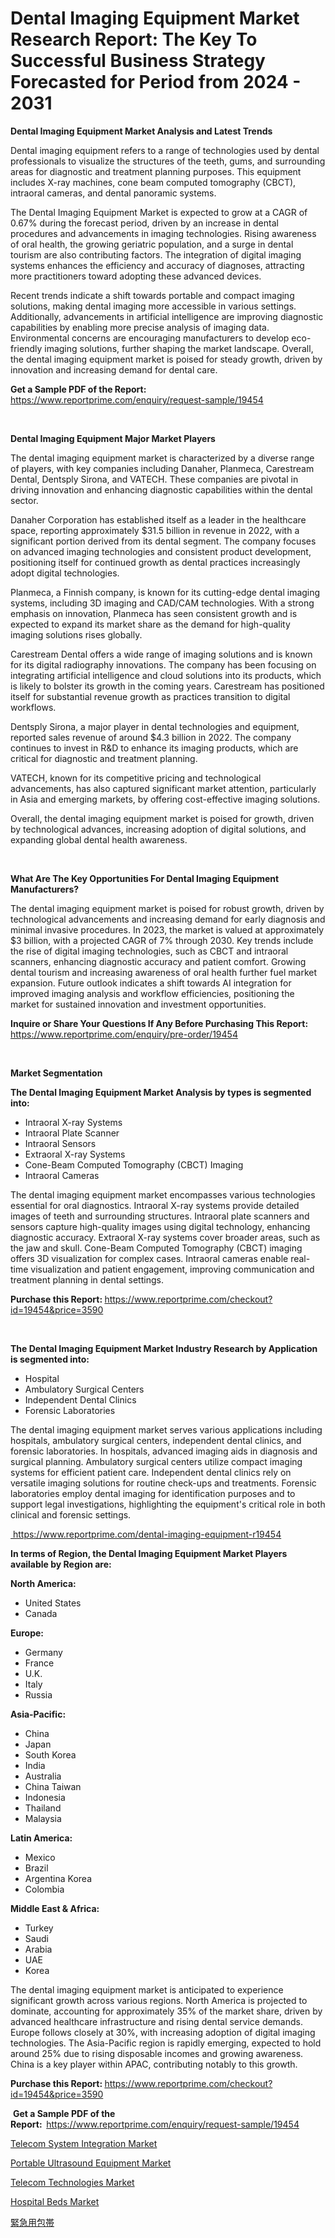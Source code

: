 <p><h1>Dental Imaging Equipment Market Research Report: The Key To Successful Business Strategy Forecasted for Period from 2024 - 2031</h1></p><p><strong>Dental Imaging Equipment Market Analysis and Latest Trends</strong></p>
<p><p>Dental imaging equipment refers to a range of technologies used by dental professionals to visualize the structures of the teeth, gums, and surrounding areas for diagnostic and treatment planning purposes. This equipment includes X-ray machines, cone beam computed tomography (CBCT), intraoral cameras, and dental panoramic systems.</p><p>The Dental Imaging Equipment Market is expected to grow at a CAGR of 0.67% during the forecast period, driven by an increase in dental procedures and advancements in imaging technologies. Rising awareness of oral health, the growing geriatric population, and a surge in dental tourism are also contributing factors. The integration of digital imaging systems enhances the efficiency and accuracy of diagnoses, attracting more practitioners toward adopting these advanced devices.</p><p>Recent trends indicate a shift towards portable and compact imaging solutions, making dental imaging more accessible in various settings. Additionally, advancements in artificial intelligence are improving diagnostic capabilities by enabling more precise analysis of imaging data. Environmental concerns are encouraging manufacturers to develop eco-friendly imaging solutions, further shaping the market landscape. Overall, the dental imaging equipment market is poised for steady growth, driven by innovation and increasing demand for dental care.</p></p>
<p><strong>Get a Sample PDF of the Report:&nbsp;</strong> <a href="https://www.reportprime.com/enquiry/request-sample/19454?utm_campaign=1105&utm_medium=2&utm_source=Github&utm_content=ia&utm_term=23112024&utm_id=dental-imaging-equipment">https://www.reportprime.com/enquiry/request-sample/19454</a></p>
<p>&nbsp;</p>
<p><strong>Dental Imaging Equipment Major Market Players</strong></p>
<p><p>The dental imaging equipment market is characterized by a diverse range of players, with key companies including Danaher, Planmeca, Carestream Dental, Dentsply Sirona, and VATECH. These companies are pivotal in driving innovation and enhancing diagnostic capabilities within the dental sector.</p><p>Danaher Corporation has established itself as a leader in the healthcare space, reporting approximately $31.5 billion in revenue in 2022, with a significant portion derived from its dental segment. The company focuses on advanced imaging technologies and consistent product development, positioning itself for continued growth as dental practices increasingly adopt digital technologies.</p><p>Planmeca, a Finnish company, is known for its cutting-edge dental imaging systems, including 3D imaging and CAD/CAM technologies. With a strong emphasis on innovation, Planmeca has seen consistent growth and is expected to expand its market share as the demand for high-quality imaging solutions rises globally.</p><p>Carestream Dental offers a wide range of imaging solutions and is known for its digital radiography innovations. The company has been focusing on integrating artificial intelligence and cloud solutions into its products, which is likely to bolster its growth in the coming years. Carestream has positioned itself for substantial revenue growth as practices transition to digital workflows.</p><p>Dentsply Sirona, a major player in dental technologies and equipment, reported sales revenue of around $4.3 billion in 2022. The company continues to invest in R&D to enhance its imaging products, which are critical for diagnostic and treatment planning.</p><p>VATECH, known for its competitive pricing and technological advancements, has also captured significant market attention, particularly in Asia and emerging markets, by offering cost-effective imaging solutions.</p><p>Overall, the dental imaging equipment market is poised for growth, driven by technological advances, increasing adoption of digital solutions, and expanding global dental health awareness.</p></p>
<p>&nbsp;</p>
<p><strong>What Are The Key Opportunities For Dental Imaging Equipment Manufacturers?</strong></p>
<p><p>The dental imaging equipment market is poised for robust growth, driven by technological advancements and increasing demand for early diagnosis and minimal invasive procedures. In 2023, the market is valued at approximately $3 billion, with a projected CAGR of 7% through 2030. Key trends include the rise of digital imaging technologies, such as CBCT and intraoral scanners, enhancing diagnostic accuracy and patient comfort. Growing dental tourism and increasing awareness of oral health further fuel market expansion. Future outlook indicates a shift towards AI integration for improved imaging analysis and workflow efficiencies, positioning the market for sustained innovation and investment opportunities.</p></p>
<p><strong>Inquire or Share Your Questions If Any Before Purchasing This Report:</strong> <a href="https://www.reportprime.com/enquiry/pre-order/19454?utm_campaign=1105&utm_medium=2&utm_source=Github&utm_content=ia&utm_term=23112024&utm_id=dental-imaging-equipment">https://www.reportprime.com/enquiry/pre-order/19454</a></p>
<p>&nbsp;</p>
<p><strong>Market Segmentation</strong></p>
<p><strong>The Dental Imaging Equipment Market Analysis by types is segmented into:</strong></p>
<p><ul><li>Intraoral X-ray Systems</li><li>Intraoral Plate Scanner</li><li>Intraoral Sensors</li><li>Extraoral X-ray Systems</li><li>Cone-Beam Computed Tomography (CBCT) Imaging</li><li>Intraoral Cameras</li></ul></p>
<p><p>The dental imaging equipment market encompasses various technologies essential for oral diagnostics. Intraoral X-ray systems provide detailed images of teeth and surrounding structures. Intraoral plate scanners and sensors capture high-quality images using digital technology, enhancing diagnostic accuracy. Extraoral X-ray systems cover broader areas, such as the jaw and skull. Cone-Beam Computed Tomography (CBCT) imaging offers 3D visualization for complex cases. Intraoral cameras enable real-time visualization and patient engagement, improving communication and treatment planning in dental settings.</p></p>
<p><strong>Purchase this Report:&nbsp;</strong><a href="https://www.reportprime.com/checkout?id=19454&price=3590&utm_campaign=1105&utm_medium=2&utm_source=Github&utm_content=ia&utm_term=23112024&utm_id=dental-imaging-equipment">https://www.reportprime.com/checkout?id=19454&price=3590</a></p>
<p>&nbsp;</p>
<p><strong>The Dental Imaging Equipment Market Industry Research by Application is segmented into:</strong></p>
<p><ul><li>Hospital</li><li>Ambulatory Surgical Centers</li><li>Independent Dental Clinics</li><li>Forensic Laboratories</li></ul></p>
<p><p>The dental imaging equipment market serves various applications including hospitals, ambulatory surgical centers, independent dental clinics, and forensic laboratories. In hospitals, advanced imaging aids in diagnosis and surgical planning. Ambulatory surgical centers utilize compact imaging systems for efficient patient care. Independent dental clinics rely on versatile imaging solutions for routine check-ups and treatments. Forensic laboratories employ dental imaging for identification purposes and to support legal investigations, highlighting the equipment's critical role in both clinical and forensic settings.</p></p>
<p><a href="https://www.reportprime.com/dental-imaging-equipment-r19454?utm_campaign=1105&utm_medium=2&utm_source=Github&utm_content=ia&utm_term=23112024&utm_id=dental-imaging-equipment">&nbsp;https://www.reportprime.com/dental-imaging-equipment-r19454</a></p>
<p><strong>In terms of Region, the Dental Imaging Equipment Market Players available by Region are:</strong></p>
<p>
    <p> <strong> North America: </strong>
        <ul>
            <li>United States</li>
            <li>Canada</li>
        </ul>
        </p> 
    <p> <strong> Europe: </strong>
        <ul>
            <li>Germany</li>
            <li>France</li>
            <li>U.K.</li>
            <li>Italy</li>
            <li>Russia</li>
        </ul>
        </p> 
    <p> <strong> Asia-Pacific: </strong>
        <ul>
            <li>China</li>
            <li>Japan</li>
            <li>South Korea</li>
            <li>India</li>
            <li>Australia</li>
            <li>China Taiwan</li>
            <li>Indonesia</li>
            <li>Thailand</li>
            <li>Malaysia</li>
        </ul>
        </p> 
    <p> <strong> Latin America: </strong>
        <ul>
            <li>Mexico</li>
            <li>Brazil</li>
            <li>Argentina Korea</li>
            <li>Colombia</li>
        </ul>
        </p> 
    <p> <strong> Middle East & Africa: </strong>
        <ul>
            <li>Turkey</li>
            <li>Saudi</li>
            <li>Arabia</li>
            <li>UAE</li>
            <li>Korea</li>
        </ul>
    </p>
    </p>
<p><p>The dental imaging equipment market is anticipated to experience significant growth across various regions. North America is projected to dominate, accounting for approximately 35% of the market share, driven by advanced healthcare infrastructure and rising dental service demands. Europe follows closely at 30%, with increasing adoption of digital imaging technologies. The Asia-Pacific region is rapidly emerging, expected to hold around 25% due to rising disposable incomes and growing awareness. China is a key player within APAC, contributing notably to this growth.</p></p>
<p><strong>Purchase this Report: </strong><a href="https://www.reportprime.com/checkout?id=19454&price=3590&utm_campaign=1105&utm_medium=2&utm_source=Github&utm_content=ia&utm_term=23112024&utm_id=dental-imaging-equipment">https://www.reportprime.com/checkout?id=19454&price=3590</a></p>
<p>&nbsp;<strong>Get a Sample PDF of the Report:&nbsp;&nbsp;</strong><a href="https://www.reportprime.com/enquiry/request-sample/19454?utm_campaign=1105&utm_medium=2&utm_source=Github&utm_content=ia&utm_term=23112024&utm_id=dental-imaging-equipment">https://www.reportprime.com/enquiry/request-sample/19454</a></p>
<p><strong></strong></p>
<p><p><a href="https://issuu.com/reportprime-2/docs/telecom-system-integration-market-s_368aba33662888?utm_campaign=1105&utm_medium=2&utm_source=Github&utm_content=ia&utm_term=23112024&utm_id=dental-imaging-equipment">Telecom System Integration Market</a></p><p><a href="https://github.com/NorbertYates/Market-Research-Report-List-7/blob/main/portable-ultrasound-equipment-market.md?utm_campaign=1105&utm_medium=2&utm_source=Github&utm_content=ia&utm_term=23112024&utm_id=dental-imaging-equipment">Portable Ultrasound Equipment Market</a></p><p><a href="https://issuu.com/reportprime-2/docs/telecom-technologies-market-size-20_50f78bb7c9d5bf?utm_campaign=1105&utm_medium=2&utm_source=Github&utm_content=ia&utm_term=23112024&utm_id=dental-imaging-equipment">Telecom Technologies Market</a></p><p><a href="https://www.linkedin.com/pulse/delving-growth-market-hospital-beds-expected-43-cagr-1jovf?utm_campaign=1105&utm_medium=2&utm_source=Github&utm_content=ia&utm_term=23112024&utm_id=dental-imaging-equipment">Hospital Beds Market</a></p><p><a href="https://github.com/lababdou/Market-Research-Report-List-6/blob/main/477048425003.md?utm_campaign=1105&utm_medium=2&utm_source=Github&utm_content=ia&utm_term=23112024&utm_id=dental-imaging-equipment">緊急用包帯</a></p></p>
